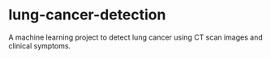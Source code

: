 # lung-cancer-detection
 A machine learning project to detect lung cancer using CT scan images and clinical symptoms.
